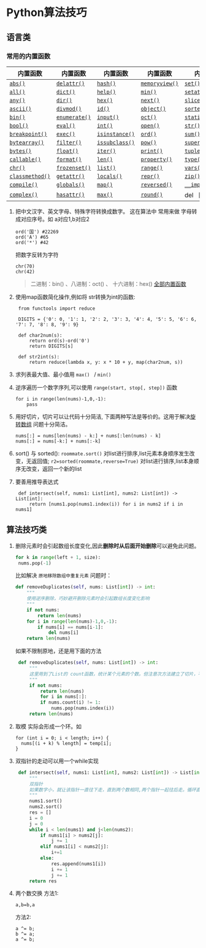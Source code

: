 # Python算法技巧



## 语言类

### 常用的内置函数

| 内置函数                                                     | 内置函数                                                     | 内置函数                                                     | 内置函数                                                     | 内置函数                                                     |
| ------------------------------------------------------------ | ------------------------------------------------------------ | ------------------------------------------------------------ | ------------------------------------------------------------ | ------------------------------------------------------------ |
| [`abs()`](https://docs.python.org/zh-cn/3.7/library/functions.html#abs) | [`delattr()`](https://docs.python.org/zh-cn/3.7/library/functions.html#delattr) | [`hash()`](https://docs.python.org/zh-cn/3.7/library/functions.html#hash) | [`memoryview()`](https://docs.python.org/zh-cn/3.7/library/functions.html#func-memoryview) | [`set()`](https://docs.python.org/zh-cn/3.7/library/functions.html#func-set) |
| [`all()`](https://docs.python.org/zh-cn/3.7/library/functions.html#all) | [`dict()`](https://docs.python.org/zh-cn/3.7/library/functions.html#func-dict) | [`help()`](https://docs.python.org/zh-cn/3.7/library/functions.html#help) | [`min()`](https://docs.python.org/zh-cn/3.7/library/functions.html#min) | [`setattr()`](https://docs.python.org/zh-cn/3.7/library/functions.html#setattr) |
| [`any()`](https://docs.python.org/zh-cn/3.7/library/functions.html#any) | [`dir()`](https://docs.python.org/zh-cn/3.7/library/functions.html#dir) | [`hex()`](https://docs.python.org/zh-cn/3.7/library/functions.html#hex) | [`next()`](https://docs.python.org/zh-cn/3.7/library/functions.html#next) | [`slice()`](https://docs.python.org/zh-cn/3.7/library/functions.html#slice) |
| [`ascii()`](https://docs.python.org/zh-cn/3.7/library/functions.html#ascii) | [`divmod()`](https://docs.python.org/zh-cn/3.7/library/functions.html#divmod) | [`id()`](https://docs.python.org/zh-cn/3.7/library/functions.html#id) | [`object()`](https://docs.python.org/zh-cn/3.7/library/functions.html#object) | [`sorted()`](https://docs.python.org/zh-cn/3.7/library/functions.html#sorted) |
| [`bin()`](https://docs.python.org/zh-cn/3.7/library/functions.html#bin) | [`enumerate()`](https://docs.python.org/zh-cn/3.7/library/functions.html#enumerate) | [`input()`](https://docs.python.org/zh-cn/3.7/library/functions.html#input) | [`oct()`](https://docs.python.org/zh-cn/3.7/library/functions.html#oct) | [`staticmethod()`](https://docs.python.org/zh-cn/3.7/library/functions.html#staticmethod) |
| [`bool()`](https://docs.python.org/zh-cn/3.7/library/functions.html#bool) | [`eval()`](https://docs.python.org/zh-cn/3.7/library/functions.html#eval) | [`int()`](https://docs.python.org/zh-cn/3.7/library/functions.html#int) | [`open()`](https://docs.python.org/zh-cn/3.7/library/functions.html#open) | [`str()`](https://docs.python.org/zh-cn/3.7/library/functions.html#func-str) |
| [`breakpoint()`](https://docs.python.org/zh-cn/3.7/library/functions.html#breakpoint) | [`exec()`](https://docs.python.org/zh-cn/3.7/library/functions.html#exec) | [`isinstance()`](https://docs.python.org/zh-cn/3.7/library/functions.html#isinstance) | [`ord()`](https://docs.python.org/zh-cn/3.7/library/functions.html#ord) | [`sum()`](https://docs.python.org/zh-cn/3.7/library/functions.html#sum) |
| [`bytearray()`](https://docs.python.org/zh-cn/3.7/library/functions.html#func-bytearray) | [`filter()`](https://docs.python.org/zh-cn/3.7/library/functions.html#filter) | [`issubclass()`](https://docs.python.org/zh-cn/3.7/library/functions.html#issubclass) | [`pow()`](https://docs.python.org/zh-cn/3.7/library/functions.html#pow) | [`super()`](https://docs.python.org/zh-cn/3.7/library/functions.html#super) |
| [`bytes()`](https://docs.python.org/zh-cn/3.7/library/functions.html#func-bytes) | [`float()`](https://docs.python.org/zh-cn/3.7/library/functions.html#float) | [`iter()`](https://docs.python.org/zh-cn/3.7/library/functions.html#iter) | [`print()`](https://docs.python.org/zh-cn/3.7/library/functions.html#print) | [`tuple()`](https://docs.python.org/zh-cn/3.7/library/functions.html#func-tuple) |
| [`callable()`](https://docs.python.org/zh-cn/3.7/library/functions.html#callable) | [`format()`](https://docs.python.org/zh-cn/3.7/library/functions.html#format) | [`len()`](https://docs.python.org/zh-cn/3.7/library/functions.html#len) | [`property()`](https://docs.python.org/zh-cn/3.7/library/functions.html#property) | [`type()`](https://docs.python.org/zh-cn/3.7/library/functions.html#type) |
| [`chr()`](https://docs.python.org/zh-cn/3.7/library/functions.html#chr) | [`frozenset()`](https://docs.python.org/zh-cn/3.7/library/functions.html#func-frozenset) | [`list()`](https://docs.python.org/zh-cn/3.7/library/functions.html#func-list) | [`range()`](https://docs.python.org/zh-cn/3.7/library/functions.html#func-range) | [`vars()`](https://docs.python.org/zh-cn/3.7/library/functions.html#vars) |
| [`classmethod()`](https://docs.python.org/zh-cn/3.7/library/functions.html#classmethod) | [`getattr()`](https://docs.python.org/zh-cn/3.7/library/functions.html#getattr) | [`locals()`](https://docs.python.org/zh-cn/3.7/library/functions.html#locals) | [`repr()`](https://docs.python.org/zh-cn/3.7/library/functions.html#repr) | [`zip()`](https://docs.python.org/zh-cn/3.7/library/functions.html#zip) |
| [`compile()`](https://docs.python.org/zh-cn/3.7/library/functions.html#compile) | [`globals()`](https://docs.python.org/zh-cn/3.7/library/functions.html#globals) | [`map()`](https://docs.python.org/zh-cn/3.7/library/functions.html#map) | [`reversed()`](https://docs.python.org/zh-cn/3.7/library/functions.html#reversed) | [`__import__()`](https://docs.python.org/zh-cn/3.7/library/functions.html#__import__) |
| [`complex()`](https://docs.python.org/zh-cn/3.7/library/functions.html#complex) | [`hasattr()`](https://docs.python.org/zh-cn/3.7/library/functions.html#hasattr) | [`max()`](https://docs.python.org/zh-cn/3.7/library/functions.html#max) | [`round()`](https://docs.python.org/zh-cn/3.7/library/functions.html#round) | del 【关键字】                                               |

1. 把中文汉字、英文字母、特殊字符转换成数字。 这在算法中 常用来做 字母转成对应序号。如 a对应1,b对应2

   ```
   ord('国') #22269
   ord('A') #65
   ord('*') #42
   ```
   把数字反转为字符
   ```
   chr(70)
   chr(42)
   ```
   > 二进制：bin() 、八进制：oct() 、 十六进制：hex()
   > [全部内置函数](https://www.runoob.com/python/python-built-in-functions.html)

2. 使用map函数简化操作,例如将 str转换为int的函数:
   ```
    from functools import reduce
   
    DIGITS = {'0': 0, '1': 1, '2': 2, '3': 3, '4': 4, '5': 5, '6': 6, '7': 7, '8': 8, '9': 9}
   
    def char2num(s):
        return ord(s)-ord('0')
        return DIGITS[s]
   
    def str2int(s):
        return reduce(lambda x, y: x * 10 + y, map(char2num, s))
   ```

3. 求列表最大值、最小值用 `max() ` / `min()`

4. 逆序遍历一个数字序列,可以使用 `range(start, stop[, step])` 函数
   ```
   for i in range(len(nums)-1,0,-1):
       pass
   ```

5. 用好切片，切片可以让代码十分简洁, 下面两种写法是等价的。这用于解决[旋转数组](https://leetcode-cn.com/leetbook/read/top-interview-questions-easy/x2skh7/) 问题十分简洁。
   ```
   nums[:] = nums[len(nums) - k:] + nums[:len(nums) - k]
   nums[:] = nums[-k:] + nums[:-k]
   ```

6. sort() 与 sorted(): `roommate.sort()` 对list进行排序,list元素本身顺序发生改变，无返回值; `r2=sorted(roommate,reverse=True)`  对list进行排序,list本身顺序无改变，返回一个新的list


7. 要善用推导表达式

   ```
    def intersect(self, nums1: List[int], nums2: List[int]) -> List[int]:
        return [nums1.pop(nums1.index(i)) for i in nums2 if i in nums1]
   ```


## 算法技巧类

1. 删除元素时会引起数组长度变化,因此**删除时从后面开始删除**可以避免此问题。

   ```python
   for k in range(left + 1, size):
   	nums.pop(-1)
   ```

   比如解决 `原地移除数组中重复元素` 问题时：

   ```python
   def removeDuplicates(self, nums: List[int]) -> int:
       """
       使用逆序删除，巧妙避开删除元素时会引起数组长度变化影响
       """
       if not nums:
           return len(nums)
       for i in range(len(nums)-1,0,-1):
           if nums[i] == nums[i-1]:
               del nums[i]
       return len(nums)
   ```
   
   如果不限制原地，还是用下面的方法
   ```python
    def removeDuplicates(self, nums: List[int]) -> int:
        """
        这里用到了List的 count函数，统计某个元素的个数。但注意次方法建立了切片，不再是原地
        """
        if not nums:
            return len(nums)
            for i in nums[:]:
            if nums.count(i) != 1:
                nums.pop(nums.index(i))
        return len(nums)
   ```

2. 取模 实际会形成一个环。如
    ```
    for (int i = 0; i < length; i++) {
      nums[(i + k) % length] = temp[i];
    }
    ```

3. 双指针的走动可以用一个while实现

   ```python
    def intersect(self, nums1: List[int], nums2: List[int]) -> List[int]:
        """
        双指针
        如果数字小，就让该指针一直往下走，直到两个数相同,两个指针一起往后走。循环直到其中一个数组遍历完
        """
        nums1.sort()
        nums2.sort()
        res = []
        i = 0
        j = 0
        while i < len(nums1) and j<len(nums2):
            if nums1[i] > nums2[j]:
                j += 1
            elif nums1[i] < nums2[j]:
                i+=1
            else:
                res.append(nums1[i])
                i += 1
                j += 1
        return res
   ```

4. 两个数交换
    方法1:
    ```
    a,b=b,a
    ```
    方法2:
    ```
    a ^= b;
    b ^= a;
    a ^= b;
    ```